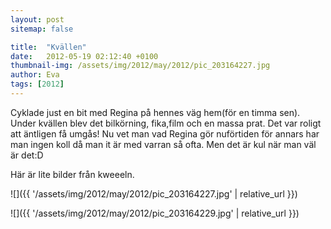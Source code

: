 ```yaml
---
layout: post
sitemap: false

title:  "Kvällen"
date:   2012-05-19 02:12:40 +0100
thumbnail-img: /assets/img/2012/may/2012/pic_203164227.jpg
author: Eva
tags: [2012]
---
```


Cyklade just en bit med Regina på hennes väg hem(för en timma sen). Under kvällen blev det bilkörning, fika,film och en massa prat. Det var roligt att äntligen få umgås! Nu vet man vad Regina gör nuförtiden för annars har man ingen koll då man it är med varran så ofta. Men det är kul när man väl är det:D 

Här är lite bilder från kweeeln.

![]({{ '/assets/img/2012/may/2012/pic_203164227.jpg'  | relative_url }})

![]({{ '/assets/img/2012/may/2012/pic_203164229.jpg'  | relative_url }})

